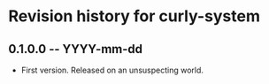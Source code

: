 # Revision history for curly-system

## 0.1.0.0  -- YYYY-mm-dd

* First version. Released on an unsuspecting world.

